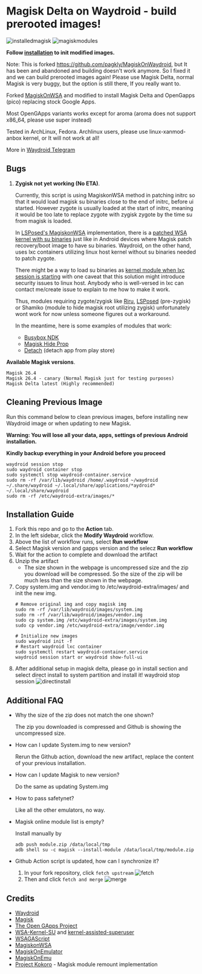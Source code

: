 # Magisk Delta on Waydroid - build prerooted images!

![installedmagisk](https://https://storage.googleapis.com/bucket65464/installedmagisk.png)
![magiskmodules](https://storage.googleapis.com/bucket65464/magiskmodules.png)

**Follow [installation](#installation-guide) to init modified images.**

Note: This is forked https://github.com/pagkly/MagiskOnWaydroid, but It has been and abandoned and building doesn't work anymore. So I fixed it and we can build prerooted images again! Please use Magisk Delta, normal Magisk is very buggy, but the option is still there, If you really want to.

Forked [MagiskOnWSA](https://github.com/LSPosed/MagiskOnWSA) and modified to install Magisk Delta and OpenGapps (pico) replacing stock Google Apps.

Most OpenGApps variants works except for aroma (aroma does not support x86_64, please use super instead)

Tested in ArchLinux, Fedora. Archlinux users, please use linux-xanmod-anbox kernel, or It will not work at all!

More in [Waydroid Telegram](https://t.me/WayDroid)

## Bugs
1. **Zygisk not yet working (No ETA)**.

    Currently, this script is using MagiskonWSA method in patching initrc so that it would load magisk su binaries close to the end of initrc, before ui started. However zygote is usually loaded at the start of initrc, meaning it would be too late to replace zygote with zygisk zygote by the time su from magisk is loaded. 
    
    In [LSPosed's MagiskonWSA](https://github.com/LSPosed/MagiskonWSA) implementation, there is a [patched WSA kernel with su binaries](https://github.com/LSPosed/WSA-Kernel-SU) just like in Android devices where Magisk patch recovery/boot image to have su binaries. Waydroid, on the other hand, uses lxc containers utilizing linux host kernel without su binaries needed to patch zygote.
    
    There might be a way to load su binaries as [kernel module when lxc session is starting](https://askubuntu.com/questions/314817/how-do-i-install-a-kernel-module-in-an-lxc-guest-machine) with one caveat that this solution might introduce security issues to linux host. Anybody who is well-versed in lxc can contact me/create issue to explain to me how to make it work.
    
    Thus, modules requiring zygote/zygisk like [Riru](https://github.com/RikkaApps/Riru), [LSPosed](https://github.com/LSPosed/LSPosed) (pre-zygisk) or Shamiko (module to hide magisk root utilizing zygisk) unfortunately wont work for now unless someone figures out a workaround.
    
    In the meantime, here is some examples of modules that work: 
    - [Busybox NDK](https://github.com/Magisk-Modules-Repo/busybox-ndk)
    - [Magisk Hide Prop](https://github.com/Magisk-Modules-Repo/MagiskHidePropsConf)
    - [Detach](https://github.com/Magisk-Modules-Repo/Detach) (detach app from play store)
    
    
**Available Magisk versions**.
    
    Magisk 26.4
    Magisk 26.4 - canary (Normal Magisk just for testing purposes)
    Magisk Delta latest (Highly recommended)

    
## Cleaning Previous Image
Run this command below to clean previous images, before installing new Waydroid image or when updating to new Magisk.

**Warning: You will lose all your data, apps, settings of previous Android installation.**

**Kindly backup everything in your Android before you proceed**
```shell
waydroid session stop
sudo waydroid container stop
sudo systemctl stop waydroid-container.service
sudo rm -rf /var/lib/waydroid /home/.waydroid ~/waydroid ~/.share/waydroid ~/.local/share/applications/*aydroid* ~/.local/share/waydroid
sudo rm -rf /etc/waydroid-extra/images/*
```
  
## Installation Guide

1. Fork this repo and go to the **Action** tab.
2. In the left sidebar, click the **Modify Waydroid** workflow.
3. Above the list of workflow runs, select **Run workflow**
4. Select Magisk version and gapps version and the selecz **Run workflow**
5. Wait for the action to complete and download the artifact
6. Unzip the artifact
    - The size shown in the webpage is uncompressed size and the zip you download will be compressed. So the size of the zip will be much less than the size shown in the webpage.
7. Copy system.img and vendor.img to /etc/waydroid-extra/images/ and init the new img.
    ```shell    
    # Remove original img and copy magisk img
    sudo rm -rf /var/lib/waydroid/images/system.img
    sudo rm -rf /var/lib/waydroid/images/vendor.img
    sudo cp system.img /etc/waydroid-extra/images/system.img
    sudo cp vendor.img /etc/waydroid-extra/image/vendor.img

    # Initialize new images
    sudo waydroid init -f
    # Restart waydroid lxc container
    sudo systemctl restart waydroid-container.service
    waydroid session start or waydroid show-full-ui
    ```
8. After additional setup in magisk delta, please go in install section and select direct install to system partition and install it!
    waydroid stop session
  ![directinstall](https://storage.googleapis.com/bucket65464/directinstallsystem.png)
      
## Additional FAQ

- Why the size of the zip does not match the one shown?

   The zip you downloaded is compressed and Github is showing the uncompressed size.
- How can I update System.img to new version?

    Rerun the Github action, download the new artifact, replace the content of your previous installation.
- How can I update Magisk to new version?

    Do the same as updating System.img
- How to pass safetynet?

    Like all the other emulators, no way.
- Magisk online module list is empty?

    Install manually by 
   
    ```shell
    adb push module.zip /data/local/tmp
    adb shell su -c magisk --install-module /data/local/tmp/module.zip
    ```

- Github Action script is updated, how can I synchronize it?

    1. In your fork repository, click `fetch upstream`
        ![fetch](https://docs.github.com/assets/cb-33284/images/help/repository/fetch-upstream-drop-down.png)
    1. Then and click `fetch and merge`
        ![merge](https://docs.github.com/assets/cb-128489/images/help/repository/fetch-and-merge-button.png)

## Credits
- [Waydroid](https://github.com/waydroid/waydroid)
- [Magisk](https://github.com/topjohnwu/Magisk)
- [The Open GApps Project](https://opengapps.org)
- [WSA-Kernel-SU](https://github.com/LSPosed/WSA-Kernel-SU) and [kernel-assisted-superuser](https://git.zx2c4.com/kernel-assisted-superuser/)
- [WSAGAScript](https://github.com/ADeltaX/WSAGAScript)
- [MagiskonWSA](https://github.com/LSPosed/MagiskonWSA)
- [MagiskOnEmulator](https://github.com/shakalaca/MagiskOnEmulator)
- [MagiskOnEmu](https://github.com/HuskyDG/MagiskOnEmu)
- [Project Kokoro](https://github.com/supremegamers/kokoro) - Magisk module remount implementation

